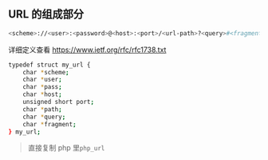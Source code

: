 ## URL 的组成部分
```bash
<scheme>://<user>:<password>@<host>:<port>/<url-path>?<query>#<fragment>
```
详细定义查看 https://www.ietf.org/rfc/rfc1738.txt



```bash
typedef struct my_url {
	char *scheme;
	char *user;
	char *pass;
	char *host;
	unsigned short port;
	char *path;
	char *query;
	char *fragment;
} my_url;
```
> 直接复制 php 里`php_url`